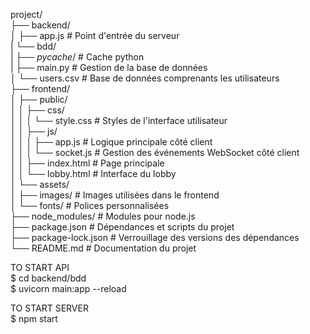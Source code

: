 project/  
├── backend/  
│   ├── app.js                   # Point d'entrée du serveur  
|   └── bdd/  
|       ├── _pycache_/           # Cache python  
|       ├── main.py              # Gestion de la base de données  
│       └── users.csv            # Base de données comprenants les utilisateurs   
├── frontend/  
│   ├── public/  
│   │   ├── css/  
│   │   │   └── style.css        # Styles de l'interface utilisateur  
│   │   ├── js/  
│   │   │   ├── app.js           # Logique principale côté client  
│   │   │   └── socket.js        # Gestion des événements WebSocket côté client  
│   │   ├── index.html           # Page principale  
│   │   └── lobby.html           # Interface du lobby  
│   └── assets/  
│       ├── images/              # Images utilisées dans le frontend  
│       └── fonts/               # Polices personnalisées  
├── node_modules/                # Modules pour node.js  
├── package.json                 # Dépendances et scripts du projet  
├── package-lock.json            # Verrouillage des versions des dépendances  
└── README.md                    # Documentation du projet  
  
TO START API  
$ cd backend/bdd  
$ uvicorn main:app --reload  
  
TO START SERVER  
$ npm start  
